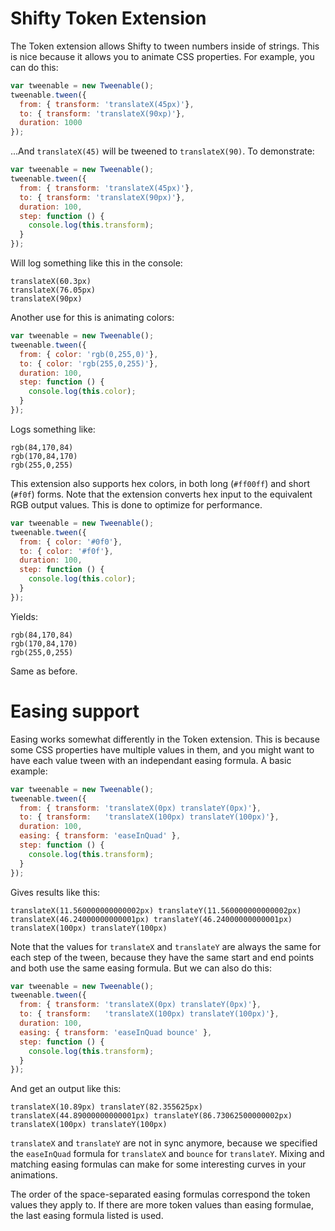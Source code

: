 Shifty Token Extension
===

The Token extension allows Shifty to tween numbers inside of strings.  This is
nice because it allows you to animate CSS properties.  For example, you can do
this:

````javascript
var tweenable = new Tweenable();
tweenable.tween({
  from: { transform: 'translateX(45px)'},
  to: { transform: 'translateX(90xp)'},
  duration: 1000
});
````

...And `translateX(45)` will be tweened to `translateX(90)`.  To demonstrate:

````javascript
var tweenable = new Tweenable();
tweenable.tween({
  from: { transform: 'translateX(45px)'},
  to: { transform: 'translateX(90px)'},
  duration: 100,
  step: function () {
    console.log(this.transform);
  }
});
````

Will log something like this in the console:

````
translateX(60.3px)
translateX(76.05px)
translateX(90px)
````

Another use for this is animating colors:

````javascript
var tweenable = new Tweenable();
tweenable.tween({
  from: { color: 'rgb(0,255,0)'},
  to: { color: 'rgb(255,0,255)'},
  duration: 100,
  step: function () {
    console.log(this.color);
  }
});
````

Logs something like:

````
rgb(84,170,84)
rgb(170,84,170)
rgb(255,0,255)
````

This extension also supports hex colors, in both long (`#ff00ff`) and short
(`#f0f`) forms.  Note that the extension converts hex input to the equivalent
RGB output values.  This is done to optimize for performance.

````javascript
var tweenable = new Tweenable();
tweenable.tween({
  from: { color: '#0f0'},
  to: { color: '#f0f'},
  duration: 100,
  step: function () {
    console.log(this.color);
  }
});
````

Yields:

````
rgb(84,170,84)
rgb(170,84,170)
rgb(255,0,255)
````

Same as before.


Easing support
==

Easing works somewhat differently in the Token extension.  This is because some
CSS properties have multiple values in them, and you might want to have each
value tween with an independant easing formula.  A basic example:

````javascript
var tweenable = new Tweenable();
tweenable.tween({
  from: { transform: 'translateX(0px) translateY(0px)'},
  to: { transform:   'translateX(100px) translateY(100px)'},
  duration: 100,
  easing: { transform: 'easeInQuad' },
  step: function () {
    console.log(this.transform);
  }
});
````

Gives results like this:

````
translateX(11.560000000000002px) translateY(11.560000000000002px)
translateX(46.24000000000001px) translateY(46.24000000000001px)
translateX(100px) translateY(100px)
````

Note that the values for `translateX` and `translateY` are always the same for
each step of the tween, because they have the same start and end points and
both use the same easing formula.  But we can also do this:

````javascript
var tweenable = new Tweenable();
tweenable.tween({
  from: { transform: 'translateX(0px) translateY(0px)'},
  to: { transform:   'translateX(100px) translateY(100px)'},
  duration: 100,
  easing: { transform: 'easeInQuad bounce' },
  step: function () {
    console.log(this.transform);
  }
});
````

And get an output like this:

````
translateX(10.89px) translateY(82.355625px)
translateX(44.89000000000001px) translateY(86.73062500000002px)
translateX(100px) translateY(100px)
````

`translateX` and `translateY` are not in sync anymore, because we specified the
`easeInQuad` formula for `translateX` and `bounce` for `translateY`.  Mixing
and matching easing formulas can make for some interesting curves in your
animations.

The order of the space-separated easing formulas correspond the token values
they apply to.  If there are more token values than easing formulae, the last
easing formula listed is used.
